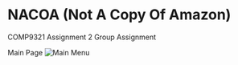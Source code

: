 # NACOA (Not A Copy Of Amazon)
COMP9321 Assignment 2 Group Assignment

Main Page
![Main Menu](https://s13.postimg.org/lnnipeg3r/pic.png?raw=true "Main Menu")
